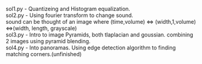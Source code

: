 sol1.py - Quantizeing and Histogram equalization. <br />
sol2.py - Using fourier transform to change sound. <br />
          sound can be thought of an image where  (time,volume)  <=> (width,1,volume) <=>(width, length, grayscale)  <br />
sol3.py - Intro to image Pyramids, both tlaplacian and goussian. combining 2 images using pyramid blending. <br />
sol4.py - Into panoramas. Using edge detection algorithm to finding matching corners.(unfinished)

